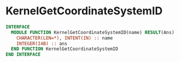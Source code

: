 # KernelGetCoordinateSystemID

```fortran
INTERFACE
  MODULE FUNCTION KernelGetCoordinateSystemID(name) RESULT(Ans)
    CHARACTER(LEN=*), INTENT(IN) :: name
    INTEGER(I4B) :: ans
  END FUNCTION KernelGetCoordinateSystemID
END INTERFACE
```
